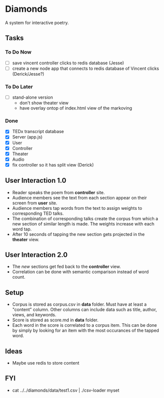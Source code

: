# Diamonds
A system for interactive poetry.

## Tasks

### To Do Now
- [ ] save vincent controller clicks to redis database (Jesse)
- [ ] create a new node app that connects to redis database of Vincent clicks (Derick/Jesse?)

### To Do Later
- [ ] stand-alone version
  - don't show theater view
  - have overlay ontop of index.html view of the markoving

### Done
- [x] TEDx transcript database
- [x] Server (app.js)
- [x] User
- [x] Controller
- [x] Theater
- [x] Audio
- [x] fix controller so it has split view (Derick)

## User Interaction 1.0
- Reader speaks the poem from **controller** site.
- Audience members see the text from each section appear on their screen from **user** site.
- Audience members tap words from the text to assign weights to corresponding TED talks.
- The combination of corresponding talks create the corpus from which a new section of similar length is made. The weights increase with each word tap.
- After 10 seconds of tapping the new section gets projected in the **theater** view. 

## User Interaction 2.0
- The *new* sections get fed back to the **controller** view. 
- Correlation can be done with semantic comparison instead of word count.

## Setup
- Corpus is stored as corpus.csv in **data** folder. Must have at least a "content" column. Other columns can include data such as title, author, views, and keywords. 
- Score is stored as score.md in **data** folder.
- Each word in the score is correlated to a corpus item. This can be done by simply by looking for an item with the most occurances of the tapped word.

## Ideas
- Maybe use redis to store content

## FYI
- cat ../../diamonds/data/test1.csv | ./csv-loader myset
